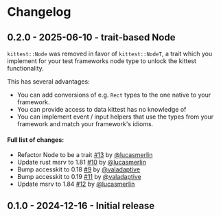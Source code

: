 # Changelog

## 0.2.0 - 2025-06-10 - trait-based Node

`kittest::Node` was removed in favor of `kittest::NodeT`, a trait which you implement for your test frameworks 
node type to unlock the kittest functionality.

This has several advantages:
 - You can add conversions of e.g. `Rect` types to the one native to your framework.
 - You can provide access to data kittest has no knowledge of
 - You can implement event / input helpers that use the types from your framework and match your framework's idioms.

#### Full list of changes:
* Refactor Node to be a trait [#13](https://github.com/rerun-io/kittest/pull/13) by [@lucasmerlin](https://github.com/lucasmerlin)
* Update rust msrv to 1.81 [#10](https://github.com/rerun-io/kittest/pull/10) by [@lucasmerlin](https://github.com/lucasmerlin)
* Bump accesskit to 0.18 [#9](https://github.com/rerun-io/kittest/pull/9) by [@valadaptive](https://github.com/valadaptive)
* Bump accesskit to 0.19 [#11](https://github.com/rerun-io/kittest/pull/11) by [@valadaptive](https://github.com/valadaptive)
* Update msrv to 1.84 [#12](https://github.com/rerun-io/kittest/pull/12) by [@lucasmerlin](https://github.com/lucasmerlin)

## 0.1.0 - 2024-12-16 - Initial release
